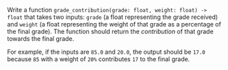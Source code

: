 
Write a function `grade_contribution(grade: float, weight: float) -> float` that takes two inputs: `grade` (a float representing the grade received) and `weight` (a float representing the weight of that grade as a percentage of the final grade). The function should return the _contribution_ of that grade towards the final grade. 

For example, if the inputs are `85.0` and `20.0`, the output should be `17.0` because `85` with a weight of `20%` contributes `17` to the final grade.

